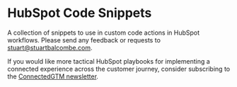 # HubSpot Code Snippets
A collection of snippets to use in custom code actions in HubSpot workflows. Please send any feedback or requests to stuart@stuartbalcombe.com.

If you would like more tactical HubSpot playbooks for implementing a connected experience across the customer journey, consider subscribing to the [ConnectedGTM newsletter](https://connectedgtm.substack.com/).

